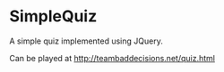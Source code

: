 # SimpleQuiz
A simple quiz implemented using JQuery.

Can be played at http://teambaddecisions.net/quiz.html
